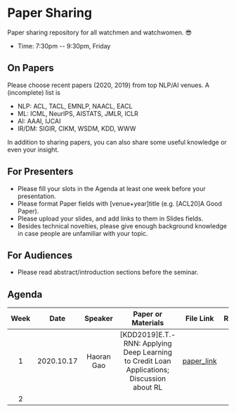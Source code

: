 # Paper Sharing
Paper sharing repository for all watchmen and watchwomen. 😎

* Time: 7:30pm -- 9:30pm, Friday

## On Papers

Please choose recent papers (2020, 2019) from top NLP/AI venues. A (incomplete) list is

- NLP: ACL, TACL, EMNLP, NAACL, EACL
- ML: ICML, NeurIPS, AISTATS, JMLR, ICLR
- AI: AAAI, IJCAI
- IR/DM: SIGIR, CIKM, WSDM, KDD, WWW

In addition to sharing papers, you can also share some useful knowledge or even your insight.

## For Presenters

- Please fill your slots in the Agenda at least one week before your presentation.
- Please format Paper fields with [venue+year]title (e.g. [ACL20]A Good Paper).
- Please upload your slides, and add links to them in Slides fields.
- Besides technical novelties, please give enough background knowledge in case people are unfamiliar with your topic.

## For Audiences

* Please read abstract/introduction sections before the seminar.

## Agenda

| Week |    Date    |  Speaker   |                      Paper or Materials                      |                          File Link                           | Recordings |
| :--: | :--------: | :--------: | :----------------------------------------------------------: | :----------------------------------------------------------: | ---------- |
|  1   | 2020.10.17 | Haoran Gao | [KDD2019]E.T.-RNN: Applying Deep Learning to Credit Loan Applications; Discussion about RL | [paper_link](https://www.researchgate.net/publication/334714925_ET-RNN_Applying_Deep_Learning_to_Credit_Loan_Applications) |            |
|  2   |            |            |                                                              |                                                              |            |

